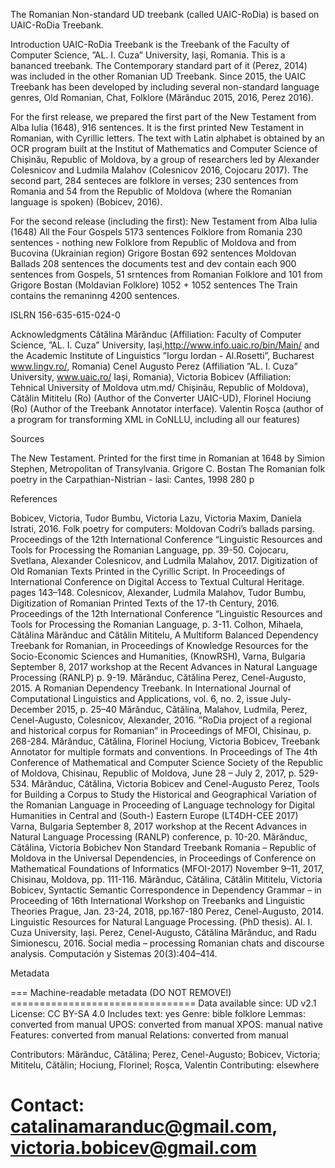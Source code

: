The Romanian Non-standard UD treebank (called UAIC-RoDia) is based on UAIC-RoDia Treebank.

Introduction
UAIC-RoDia Treebank is the Treebank of the Faculty of Computer Science, ”AL. I. Cuza” University, Iași, Romania. This is a bananced treebank. The Contemporary standard part of it (Perez, 2014) was included in the other Romanian UD Treebank. Since 2015, the UAIC Treebank has been developed by including several non-standard language genres, Old Romanian, Chat, Folklore (Mărănduc 2015, 2016, Perez 2016).

For the first release, we prepared the first part of the New Testament from Alba Iulia (1648), 916 sentences. It is the first printed New Testament in Romanian, with Cyrillic letters. The text with Latin alphabet is obtained by an OCR program built at the Institut of Mathematics and Computer Science of Chișinău, Republic of Moldova, by a group of researchers led by Alexander Colesnicov and Ludmila Malahov (Colesnicov 2016, Cojocaru 2017). The second part, 284 senteces are folklore in verses; 230 sentences from Romania and 54 from the Republic of Moldova (where the Romanian language is spoken) (Bobicev, 2016).

For the second release (including the first):
New Testament from Alba Iulia (1648) All the Four Gospels 5173 sentences
Folklore from Romania 230 sentences - nothing new
Folklore from Republic of Moldova and from Bucovina (Ukrainian region) Grigore Bostan 692 sentences
Moldovan Ballads 208 sentences
the documents test and dev contain each 900 sentences from Gospels, 51 srntences from Romanian Folklore and 101 from Grigore Bostan (Moldavian Folklore) 1052 + 1052 sentences
The Train contains the remaninng 4200 sentences.


ISLRN 156-635-615-024-0

Acknowledgments
Cătălina Mărănduc (Affiliation: Faculty of Computer Science, ”AL. I. Cuza” University, Iași,http://www.info.uaic.ro/bin/Main/ and the Academic Institute of Linguistics ”Iorgu Iordan - Al.Rosetti”, Bucharest www.lingv.ro/, Romania)
Cenel Augusto Perez (Affiliation ”AL. I. Cuza” University, www.uaic.ro/ Iași, Romania),
Victoria Bobicev (Affiliation: Tehnical University of Moldova utm.md/ Chișinău, Republic of Moldova),
Cătălin Mititelu (Ro) (Author of the Converter UAIC-UD),
Florinel Hociung (Ro) (Author of the Treebank Annotator interface).
Valentin Roșca (author of a program for transforming XML in CoNLLU, including all our features)

Sources

The New Testament. Printed for the first time in Romanian at 1648 by Simion Stephen, Metropolitan of Transylvania.
 Grigore C. Bostan  The Romanian folk poetry in the Carpathian-Nistrian  - lasi: Cantes, 1998 280 p
 
References

Bobicev, Victoria, Tudor Bumbu, Victoria Lazu, Victoria Maxim, Daniela Istrati, 2016. Folk poetry for computers: Moldovan Codri’s ballads parsing. Proceedings of the 12th International Conference “Linguistic Resources and Tools for Processing the Romanian Language, pp. 39-50.
Cojocaru, Svetlana, Alexander Colesnicov, and Ludmila Malahov, 2017. Digitization of Old Romanian Texts Printed in the Cyrillic Script. In Proceedings of International Conference on Digital Access to Textual Cultural Heritage. pages 143–148.
Colesnicov, Alexander, Ludmila Malahov, Tudor Bumbu, Digitization of Romanian Printed Texts of the 17-th Century, 2016. Proceedings of the 12th International Conference “Linguistic Resources and Tools for Processing the Romanian Language, p. 3-11.
Colhon, Mihaela, Cătălina Mărănduc and Cătălin Mititelu, A Multiform Balanced Dependency Treebank for Romanian, in Proceedings of Knowledge Resources for the Socio-Economic Sciences and Humanities, (KnowRSH), Varna, Bulgaria September 8, 2017 workshop at the Recent Advances in Natural Language Processing (RANLP) p. 9-19.
Mărănduc, Cătălina Perez, Cenel-Augusto, 2015. A Romanian Dependency Treebank. In International Journal of Computational Linguistics and Applications, vol. 6, no. 2, issue July-December 2015, p. 25–40
Mărănduc, Cătălina, Malahov, Ludmila, Perez, Cenel-Augusto, Colesnicov, Alexander, 2016. ”RoDia project of a regional and historical corpus for Romanian” in Proceedings of MFOI, Chisinau, p. 268-284.
Mărănduc, Cătălina, Florinel Hociung, Victoria Bobicev, Treebank Annotator for multiple formats and conventions. In Proceedings of The 4th Conference of Mathematical and Computer Science Society of the Republic of Moldova, Chisinau, Republic of Moldova, June 28 – July 2, 2017, p. 529-534.
Mărănduc, Cătălina, Victoria Bobicev and Cenel-Augusto Perez, Tools for Building a Corpus to Study the Historical and Geographical Variation of the Romanian Language in Proceeding of Language technology for Digital Humanities in Central and (South-) Eastern Europe (LT4DH-CEE 2017) Varna, Bulgaria September 8, 2017 workshop at the Recent Advances in Natural Language Processing (RANLP) conference, p. 10-20. 
Mărănduc, Cătălina, Victoria Bobichev Non Standard Treebank Romania – Republic of Moldova in the Universal Dependencies, in Proceedings of Conference on Mathematical Foundations of Informatics (MFOI-2017) November  9–11, 2017, Chisinau, Moldova, pp. 111-116.
Mărănduc, Cătălina, Cătălin Mititelu, Victoria Bobicev, Syntactic Semantic Correspondence in Dependency Grammar – in Proceeding of 16th International Workshop on Treebanks and Linguistic Theories Prague, Jan. 23-24, 2018, pp.167-180
Perez, Cenel-Augusto, 2014. Linguistic Resources for Natural Language Processing. (PhD thesis). Al. I. Cuza University, Iași.
Perez, Cenel-Augusto, Cătălina Mărănduc, and Radu Simionescu, 2016. Social media – processing Romanian chats and discourse analysis. Computación y Sistemas 20(3):404–414.


Metadata


=== Machine-readable metadata (DO NOT REMOVE!) ================================
Data available since: UD v2.1
License: CC BY-SA 4.0
Includes text: yes
Genre: bible folklore
Lemmas: converted from manual
UPOS: converted from manual
XPOS: manual native
Features: converted from manual
Relations: converted from manual

Contributors: Mărănduc, Cătălina; Perez, Cenel-Augusto; Bobicev, Victoria; Mititelu, Cătălin; Hociung, Florinel; Roșca, Valentin
Contributing: elsewhere

Contact: catalinamaranduc@gmail.com, victoria.bobicev@gmail.com
===============================================================================